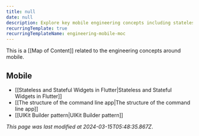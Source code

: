 ```yaml
---
title: null
date: null
description: Explore key mobile engineering concepts including stateless and stateful widgets in Flutter, command line app structure, and the UIKit Builder pattern for efficient app development.
recurringTemplate: true
recurringTemplateName: engineering-mobile-moc
---
```


This is a [[Map of Content]] related to the engineering concepts around mobile.

## Mobile

- [[Stateless and Stateful Widgets in Flutter|Stateless and Stateful Widgets in Flutter]]
- [[The structure of the command line app|The structure of the command line app]]
- [[UIKit Builder pattern|UIKit Builder pattern]]


*This page was last modified at 2024-03-15T05:48:35.867Z*.

